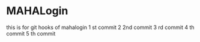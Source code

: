 # MAHALogin
this is for git hooks  of mahalogin
1 st commit
2 2nd commit
3 rd commit
4 th commit
5 th commit


